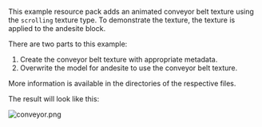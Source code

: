 This example resource pack adds an animated conveyor belt texture using the `scrolling` texture type.
To demonstrate the texture, the texture is applied to the andesite block.

There are two parts to this example:
1. Create the conveyor belt texture with appropriate metadata.
2. Overwrite the model for andesite to use the conveyor belt texture.

More information is available in the directories of the respective files.

The result will look like this:

![conveyor.png](../images/conveyor.gif)
